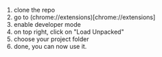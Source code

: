 1. clone the repo   
2. go to (chrome://extensions)[chrome://extensions]   
3. enable developer mode   
4. on top right, click on "Load Unpacked"   
5. choose your project folder   
6. done, you can now use it.   